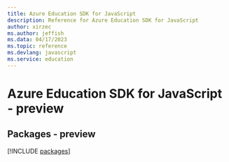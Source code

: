 ```yaml
---
title: Azure Education SDK for JavaScript
description: Reference for Azure Education SDK for JavaScript
author: xirzec
ms.author: jeffish
ms.data: 04/17/2023
ms.topic: reference
ms.devlang: javascript
ms.service: education
---
```

# Azure Education SDK for JavaScript - preview
## Packages - preview
[!INCLUDE [packages](education-index.md)]